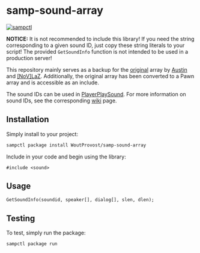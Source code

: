 # samp-sound-array
[![sampctl](https://shields.southcla.ws/badge/sampctl-samp--sound--array-2f2f2f.svg?style=for-the-badge)](https://github.com/WoutProvost/samp-sound-array)

**NOTICE:** It is not recommended to include this library! If you need the string corresponding to a given sound ID, just copy these string literals to your script! The provided `GetSoundInfo` function is not intended to be used in a production server!

This repository mainly serves as a backup for the [original](http://pastebin.com/A1PbQZPd) array by [Austin](http://forum.sa-mp.com/member.php?u=2790) and [[NoV]LaZ](http://forum.sa-mp.com/member.php?u=29025). Additionally, the original array has been converted to a Pawn array and is accessible as an include.

The sound IDs can be used in [PlayerPlaySound](http://wiki.sa-mp.com/wiki/PlayerPlaySound). For more information on sound IDs, see the corresponding [wiki](http://wiki.sa-mp.com/wiki/Sounds) page.

## Installation
Simply install to your project:
```bash
sampctl package install WoutProvost/samp-sound-array
```

Include in your code and begin using the library:
```pawn
#include <sound>
```

## Usage
```pawn
GetSoundInfo(soundid, speaker[], dialog[], slen, dlen);
```

## Testing
To test, simply run the package:
```bash
sampctl package run
```
